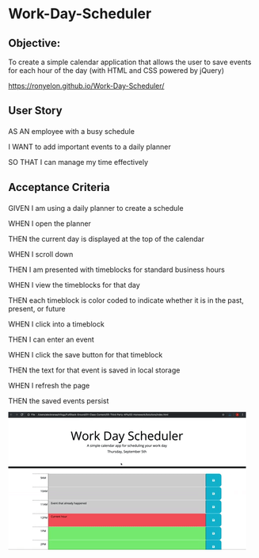 # Work-Day-Scheduler

<h2>Objective:</h2>
To create a simple calendar application that allows the user to save events for each hour of the day (with HTML and CSS powered by jQuery)

https://ronyelon.github.io/Work-Day-Scheduler/



<h2><p>User Story</p></h2>

<p>AS AN employee with a busy schedule</p>
<p>I WANT to add important events to a daily planner</p>
<p>SO THAT I can manage my time effectively</p>

<h2><p>Acceptance Criteria</p></h2>

<p>GIVEN I am using a daily planner to create a schedule</p>
<p>WHEN I open the planner</p>
<p>THEN the current day is displayed at the top of the calendar</p>
<p>WHEN I scroll down</p>
<p>THEN I am presented with timeblocks for standard business hours</p>
<p>WHEN I view the timeblocks for that day</p>
<p>THEN each timeblock is color coded to indicate whether it is in the past, present, or future</p>
<p>WHEN I click into a timeblock</p>
<p>THEN I can enter an event</p>
<p>WHEN I click the save button for that timeblock</p>
<p>THEN the text for that event is saved in local storage</p>
<p>WHEN I refresh the page</p>
<p>THEN the saved events persist</p>



![A user clicks on slots on the color-coded calendar and edits the events.](screenshot.gif)